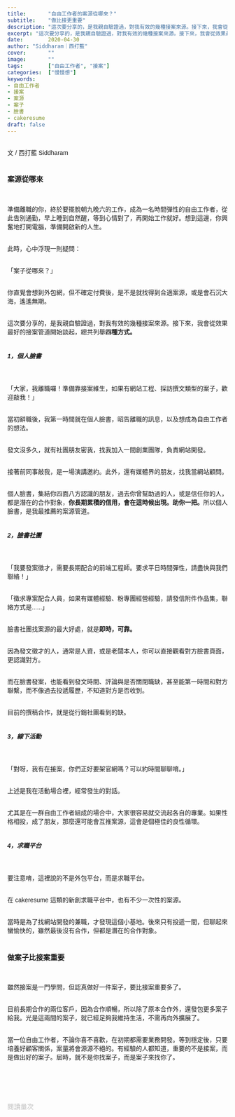 ```yaml
---
title:       "自由工作者的案源從哪來？"
subtitle:    "做比接更重要"
description: "這次要分享的，是我親自驗證過，對我有效的幾種接案來源。接下來，我會從效果最好的接案管道開始談起，總共列舉四種方式..."
excerpt: "這次要分享的，是我親自驗證過，對我有效的幾種接案來源。接下來，我會從效果最好的接案管道開始談起，總共列舉四種方式..."
date:        2020-04-30
author: "Siddharam｜西打藍"
cover:       ""
image:       ""
tags:        ["自由工作者", "接案"]
categories:  ["慢慢想"]
keywords:
- 自由工作者
- 接案
- 案源
- 案子
- 臉書
- cakeresume
draft: false
---
```


<article style="font-family: 'Noto Sans TC', '微軟正黑體', sans-serif; font-weight: 300;">

<br>文 / 西打藍 Siddharam<br><br>

<h3 class="article-h1-color">案源從哪來</h3><br>

準備離職的你，終於要擺脫朝九晚六的工作，成為一名時間彈性的自由工作者，從此告別通勤，早上睡到自然醒，等到心情對了，再開始工作就好。想到這邊，你興奮地打開電腦，準備開啟新的人生。<br><br>

此時，心中浮現一則疑問：<br><br>

「案子從哪來？」<br><br>

你直覺會想到外包網，但不確定付費後，是不是就找得到合適案源，或是會石沉大海，遙遙無期。<br><br>

這次要分享的，是我親自驗證過，對我有效的幾種接案來源。接下來，我會從效果最好的接案管道開始談起，總共列舉<b>四種方式。</b><br><br>

<h5 class="article-h1-color">1，個人臉書</h5><br>

「大家，我離職囉！準備靠接案維生，如果有網站工程、採訪撰文類型的案子，歡迎敲我！」<br><br>

當初辭職後，我第一時間就在個人臉書，昭告離職的訊息，以及想成為自由工作者的想法。<br><br>

發文沒多久，就有社團朋友密我，找我加入一間創業團隊，負責網站開發。<br><br>

接著前同事敲我，是一場演講邀約。此外，還有媒體界的朋友，找我當網站顧問。<br><br>

個人臉書，集結你四面八方認識的朋友，過去你曾幫助過的人，或是信任你的人，都是潛在的合作對象，<b>你長期累積的信用，會在這時候出現。助你一把。</b>所以個人臉書，是我最推薦的案源管道。<br><br>

<h5 class="article-h1-color">2，臉書社團</h5><br>

「我要發案徵才，需要長期配合的前端工程師。要求平日時間彈性，請盡快與我們聯絡！」<br><br>

「徵求專案配合人員，如果有媒體經驗、粉專團經營經驗，請發信附件作品集，聯絡方式是......」<br><br>

臉書社團找案源的最大好處，就是<b>即時，可靠。</b><br><br>

因為發文徵才的人，通常是人資，或是老闆本人，你可以直接觀看對方臉書頁面，更認識對方。<br><br>

而在臉書發案，也能看到發文時間、評論與是否關閉職缺，甚至能第一時間和對方聯繫，而不像過去投遞履歷，不知道對方是否收到。<br><br>

目前的撰稿合作，就是從行銷社團看到的缺。<br><br>

<h5 class="article-h1-color">3，線下活動</h5><br>

「對呀，我有在接案，你們正好要架官網嗎？可以約時間聊聊唷。」<br><br>

上述是我在活動場合裡，經常發生的對話。<br><br>

尤其是在一群自由工作者組成的場合中，大家很容易就交流起各自的專業。如果性格相投，成了朋友，那麼還可能會互推案源，這會是個極佳的良性循環。<br><br>


<h5 class="article-h1-color">4，求職平台</h5><br>

要注意唷，這裡說的不是外包平台，而是求職平台。<br><br>

在 cakeresume 這類的新創求職平台中，也有不少一次性的案源。<br><br>

當時是為了找網站開發的兼職，才發現這個小基地。後來只有投遞一間，但聊起來蠻愉快的，雖然最後沒有合作，但都是潛在的合作對象。<br><br>

<h3 class="article-h1-color">做案子比接案重要</h3><br>

雖然接案是一門學問，但認真做好一件案子，要比接案重要多了。</b><br><br>

目前長期合作的兩位客戶，因為合作順暢，所以除了原本合作外，還發包更多案子給我。光是這兩間的案子，就已經足夠我維持生活，不需再向外擴展了。<br><br>

當一位自由工作者，不論你喜不喜歡，在初期都需要業務開發。等到穩定後，只要培養好顧客關係，案量將會源源不絕的。有經驗的人都知道，重要的不是接案，而是做出好的案子。屆時，就不是你找案子，而是案子來找你了。<br><br>




<br><br><br>

</article>

<div style="color: #bfbfbf; font-size: 15px;" id="busuanzi_container_page_pv">
  閱讀量<span id="busuanzi_value_page_pv"></span>次
</div>

<script src="../../js/post.js"></script>




